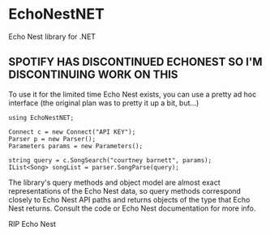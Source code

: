 # EchoNestNET
Echo Nest library for .NET

## SPOTIFY HAS DISCONTINUED ECHONEST SO I'M DISCONTINUING WORK ON THIS

To use it for the limited time Echo Nest exists, you can use a pretty ad hoc interface (the original plan was to pretty it up a bit, but...)

```
using EchoNestNET;

Connect c = new Connect("API KEY");
Parser p = new Parser();
Parameters params = new Parameters();

string query = c.SongSearch("courtney barnett", params);
IList<Song> songList = parser.SongParse(query);
```

The library's query methods and object model are almost exact representations of the Echo Nest data, so query methods correspond closely to Echo Nest API paths and returns objects of the type that Echo Nest returns. Consult the code or Echo Nest documentation for more info.

RIP Echo Nest
